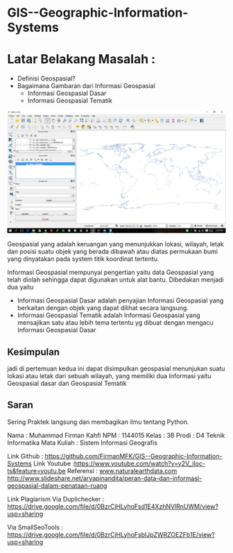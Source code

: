 # GIS--Geographic-Information-Systems

# Latar Belakang Masalah :
* Definisi Geospasial?
* Bagaimana Gambaran dari Informasi Geospasial
  - Informasi Geospasial Dasar
  - Informasi Geospasial Tematik


<p align="center">
  <img src="../../img/Untitled.png">
</p>

Geospasial yang adalah keruangan yang menunjukkan lokasi, wilayah, letak dan posisi suatu objek yang berada dibawah atau diatas permukaan bumi 
yang dinyatakan pada system titik koordinat tertentu.


Informasi Geospasial mempunyai pengertian yaitu data Geospasial yang telah diolah sehingga dapat digunakan untuk alat bantu.
Dibedakan menjadi dua yaitu 
* Informasi Geospasial Dasar adalah penyajian Informasi Geospasial yang berkaitan dengan objek yang dapat dilihat secara langsung.
* Informasi Geospasial Tematik adalah Informasi Geospasial yang mensajikan satu atau lebih tema tertentu yg dibuat dengan mengacu Informasi Geospasial Dasar

## Kesimpulan 

jadi di pertemuan kedua ini dapat disimpulkan geospasial menunjukan suatu lokasi atau letak dari sebuah wilayah, yang memiliki dua Informasi yaitu Geospasial dasar dan Geospasial Tematik

## Saran

Sering Praktek langsung dan membagikan ilmu tentang Python. 

Nama : Muhammad Firman Kahfi
NPM : 1144015
Kelas : 3B
Prodi : D4 Teknik Informatika
Mata Kuliah : Sistem Informasi Geografis

Link Github : https://github.com/FirmanMFK/GIS--Geographic-Information-Systems
Link Youtube :https://www.youtube.com/watch?v=y2V_jIoc-ts&feature=youtu.be
Referensi :
www.naturalearthdata.com
http://www.slideshare.net/aryapinandita/peran-data-dan-informasi-geospasial-dalam-penataan-ruang

Link Plagiarism Via Duplichecker : https://drive.google.com/file/d/0BzrCjHLyhoFsd1E4XzhNVlRnUWM/view?usp=sharing

Via SmallSeoTools : https://drive.google.com/file/d/0BzrCjHLyhoFsblJpZWRZOEZFb1E/view?usp=sharing